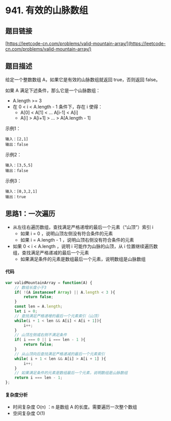 # 941. 有效的山脉数组

## 题目链接
[https://leetcode-cn.com/problems/valid-mountain-array/](https://leetcode-cn.com/problems/valid-mountain-array/)

## 题目描述
给定一个整数数组 A，如果它是有效的山脉数组就返回 true，否则返回 false。

如果 A 满足下述条件，那么它是一个山脉数组：
 
 - A.length >= 3
 - 在 0 < i < A.length - 1 条件下，存在 i 使得：
   - A[0] < A[1] < ... A[i-1] < A[i]
   - A[i] > A[i+1] > ... > A[A.length - 1]

示例1：
```
输入：[2,1]
输出：false
```

示例2：
```
输入：[3,5,5]
输出：false
```

示例3：
```
输入：[0,3,2,1]
输出：true
```

## 思路1：一次遍历
 - 从左往右遍历数组，查找满足严格递增的最后一个元素（“山顶”）索引 i 
   - 如果 i = 0 ，说明山顶左侧没有符合条件的元素
   - 如果 i = A.length - 1 ，说明山顶右侧没有符合条件的元素
 - 如果 0 < i < A.length ，说明 i 可能作为山脉的山顶，从 i 位置继续遍历数组，查找满足严格递减的最后一个元素
   - 如果满足条件的元素是数组最后一个元素，说明数组是山脉数组

#### 代码
```javascript
var validMountainArray = function(A) {
    // 数组长度小于3
    if( !(A instanceof Array) || A.length < 3 ){
        return false;
    }
    const len = A.length;
    let i = 0;
    // 查找满足严格递增的最后一个元素索引（山顶）
    while(i + 1 < len && A[i] < A[i + 1]){
        i++;
    }
    // 山顶左侧或右侧不满足条件
    if( i === 0 || i === len - 1 ){
        return false;
    }
    // 从山顶向后查找满足严格递减的最后一个元素索引
    while( i + 1 < len && A[i] > A[i + 1] ){
        i++;
    }
    // 如果满足条件的元素是数组最后一个元素，说明数组是山脉数组
    return i === len - 1;
};
```

#### 复杂度分析
 - 时间复杂度 O(n) ：n 是数组 A 的长度。需要遍历一次整个数组
 - 空间复杂度 O(1)
